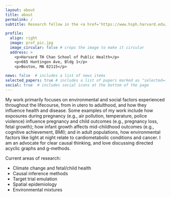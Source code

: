 ```yaml
---
layout: about
title: about
permalink: /
subtitle: Research fellow in the <a href='https://www.hsph.harvard.edu/environmental-health/'>Department of Environmental Health</a> and <a href='https://www.hsph.harvard.edu/weisskopf-lab/'>Environmental Neuroepidemiology Group</a> at Harvard T.H. Chan School of Public Health

profile:
  align: right
  image: prof_pic.jpg
  image_circular: false # crops the image to make it circular
  address: >
    <p>Harvard TH Chan School of Public Health</p>
    <p>665 Huntingon Ave, Bldg 1</p>
    <p>Boston, MA 02115</p>

news: false  # includes a list of news items
selected_papers: true # includes a list of papers marked as "selected={true}"
social: true  # includes social icons at the bottom of the page
---
```



My work primarily focuses on environmental and social factors experienced throughout the lifecourse, from in utero to adulthood, and how they influence health and disease. Some examples of my work include how exposures during pregnancy (e.g., air pollution, temperature, police violence) influence pregnancy and child outcomes (e.g., pregnancy loss, fetal growth); how infant growth affects mid-childhood outcomes (e.g., cognitive achievement, BMI); and in adult populations, how environmental factors like light at night relate to cardiometabolic conditions and cancer. I am an advocate for clear causal thinking, and love discussing directed acyclic graphs and g-methods.

Current areas of research:

- Climate change and fetal/child health
- Causal inference methods
- Target trial emulation
- Spatial epidemiology
- Environmental mixtures
